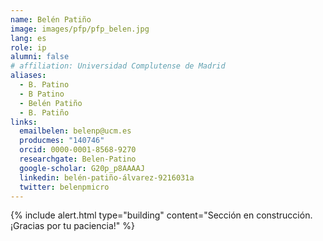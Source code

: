 ```yaml
---
name: Belén Patiño
image: images/pfp/pfp_belen.jpg
lang: es
role: ip
alumni: false
# affiliation: Universidad Complutense de Madrid
aliases:
  - B. Patino
  - B Patino
  - Belén Patiño
  - B. Patiño 
links:
  emailbelen: belenp@ucm.es
  producmes: "140746"
  orcid: 0000-0001-8568-9270
  researchgate: Belen-Patino
  google-scholar: G20p_p8AAAAJ
  linkedin: belén-patiño-álvarez-9216031a
  twitter: belenpmicro
---
```


{%
  include alert.html
  type="building"
  content="Sección en construcción. ¡Gracias por tu paciencia!"
%}

